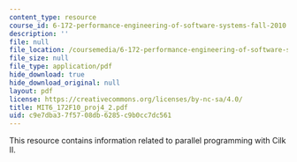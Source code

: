 ```yaml
---
content_type: resource
course_id: 6-172-performance-engineering-of-software-systems-fall-2010
description: ''
file: null
file_location: /coursemedia/6-172-performance-engineering-of-software-systems-fall-2010/c9e7dba37f5708db6285c9b0cc7dc561_MIT6_172F10_proj4_2.pdf
file_size: null
file_type: application/pdf
hide_download: true
hide_download_original: null
layout: pdf
license: https://creativecommons.org/licenses/by-nc-sa/4.0/
title: MIT6_172F10_proj4_2.pdf
uid: c9e7dba3-7f57-08db-6285-c9b0cc7dc561
---
```

This resource contains information related to parallel programming with Cilk II.